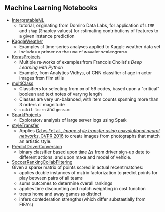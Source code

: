 ## Machine Learning Notebooks

* [InterpretableML](https://github.com/mw0/MLnotebooks/tree/master/InterpretableML)
  * tutorial, originating from Domino Data Labs, for application of `LIME` and `shap` (Shapley values) for estimating contributions of features to a given instance prediction
* [KaggleWeather]()
  * Examples of time-series analyses applied to Kaggle weather data set
  * Includes a primer on the use of wavelet scaleograms
* [KerasProjects]()
  * Multiple re-works of examples from Francois Chollet's *Deep Learning with Python*
  * Example, from Analytics Vidhya, of CNN classifier of age in actor images from film stills
* [multiClass](https://github.com/mw0/MLnotebooks/tree/master/multiClass)
  * Classifiers for selecting from on of 56 codes, based upon a "critical" boolean and text notes of varying length
  * Classes are very un-balanced, with item counts spanning more than 3 orders of magnitude
  * `scikit-learn` and `gensim`
* [SparkProjects]()
  * Exploratory analysis of large server logs using Spark
* [styleTransfer](https://github.com/mw0/MLnotebooks/tree/master/styleTransfer)
  * Applies [Gatys *et al., *Image style transfer using convolutional neural networks*, CVPR 2016](http://openaccess.thecvf.com/content_cvpr_2016/html/Gatys_Image_Style_Transfer_CVPR_2016_paper.html) to create images from photographs that match an artistic style.
* [PredictDriverConversion](https://github.com/mw0/MLnotebooks/tree/master/PredictDriverConversion)
  * binary classifier based upon time &Delta;s from driver sign-up date to different actions, and upon make and model of vehicle.
* [SoccerRankingCollabFiltering]()<br>
  Given a sparse matrix of points scored in actual recent matches:
  * applies double instances of matrix factorization to predict points for play between pairs of all teams
  * sums outcomes to determine overall rankings
  * applies time discounting and match weighting in cost function
  * treats home and away games as distinct
  * infers confederation strengths (which differ substantially from FIFA's)
